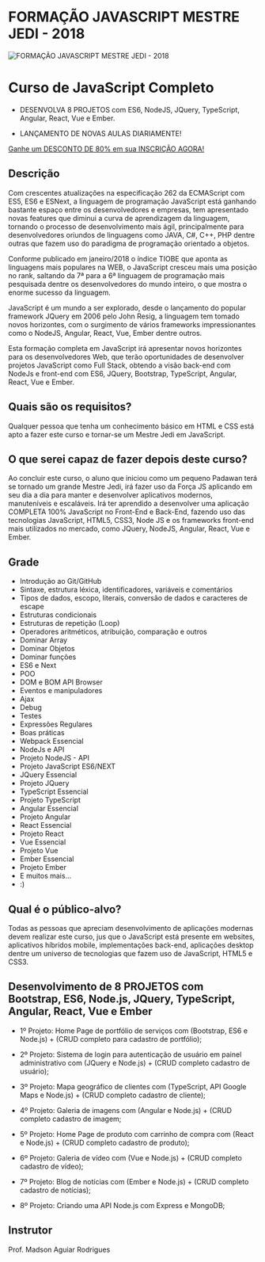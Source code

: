 # FORMAÇÃO JAVASCRIPT MESTRE JEDI - 2018
![FORMAÇÃO JAVASCRIPT MESTRE JEDI - 2018](http://www.digitalcodigos.com.br/img-curso-js-v7-750-422.png)

# Curso de JavaScript Completo
- DESENVOLVA 8 PROJETOS com ES6, NodeJS, JQuery, TypeScript, Angular, React, Vue e Ember. 

-  LANÇAMENTO DE NOVAS AULAS DIARIAMENTE! 

[Ganhe um DESCONTO DE 80% em sua INSCRIÇÃO AGORA!](https://www.udemy.com/curso-de-javascript-completo-formacao-mestre-jedi-javascript/?couponCode=LANCAMENTO-80-DESCON)

## Descrição

Com crescentes atualizações na especificação 262 da ECMAScript com ES5, ES6 e ESNext, a linguagem de programação JavaScript está ganhando bastante espaço entre os desenvolvedores e empresas, tem apresentado novas features que diminui a curva de aprendizagem da linguagem, tornando o processo de desenvolvimento mais ágil, principalmente para desenvolvedores oriundos de linguagens como JAVA, C#, C++, PHP dentre outras que fazem uso do paradigma de programação orientado a objetos.

Conforme publicado em janeiro/2018 o índice TIOBE que aponta as linguagens mais populares na WEB, o JavaScript cresceu mais uma posição no rank, saltando da 7ª para a 6ª linguagem de programação mais pesquisada dentre os desenvolvedores do mundo inteiro, o que mostra o enorme sucesso da linguagem.

JavaScript é um mundo a ser explorado, desde o lançamento do popular framework JQuery em 2006 pelo John Resig, a linguagem tem tomado novos horizontes, com o surgimento de vários frameworks impressionantes como o NodeJS, Angular, React, Vue, Ember dentre outros. 

Esta formação completa em JavaScript irá apresentar novos horizontes para os desenvolvedores Web, que terão oportunidades de desenvolver projetos JavaScript como Full Stack, obtendo a visão back-end com NodeJs e front-end com ES6, JQuery, Bootstrap, TypeScript, Angular, React, Vue e Ember.

## Quais são os requisitos?

Qualquer pessoa que tenha um conhecimento básico em HTML e CSS está apto a fazer este curso e tornar-se um Mestre Jedi em JavaScript.

## O que serei capaz de fazer depois deste curso?

Ao concluir este curso, o aluno que iniciou como um pequeno Padawan terá se tornado um grande Mestre Jedi, irá fazer uso da Força JS aplicando em seu dia a dia para manter e desenvolver aplicativos modernos, manuteníveis e escaláveis.
Irá ter aprendido a desenvolver uma aplicação COMPLETA 100% JavaScript no Front-End e Back-End, fazendo uso das tecnologias JavaScript, HTML5, CSS3, Node JS e os frameworks front-end mais utilizados no mercado, como JQuery, NodeJS, Angular, React, Vue e Ember.

## Grade
- Introdução ao Git/GitHub
- Sintaxe, estrutura léxica, identificadores, variáveis e comentários
- Tipos de dados, escopo, literais, conversão de dados e caracteres de escape
- Estruturas condicionais
- Estruturas de repetição (Loop)
- Operadores aritméticos, atribuição, comparação e outros
- Dominar Array
- Dominar Objetos
- Dominar funções
- ES6 e Next
- POO
- DOM e BOM API Browser
- Eventos e manipuladores
- Ajax
- Debug
- Testes
- Expressões Regulares
- Boas práticas
- Webpack Essencial
- NodeJs e API
- Projeto NodeJS - API
- Projeto JavaScript ES6/NEXT
- JQuery Essencial
- Projeto JQuery
- TypeScript Essencial
- Projeto TypeScript
- Angular Essencial
- Projeto Angular
- React Essencial
- Projeto React
- Vue Essencial
- Projeto Vue
- Ember Essencial
- Projeto Ember
- E muitos mais... 
- :)

## Qual é o público-alvo?

Todas as pessoas que apreciam desenvolvimento de aplicações modernas devem realizar este curso, jus que o JavaScript está presente em websites, aplicativos híbridos mobile, implementações back-end, aplicações desktop dentre um universo de tecnologias que fazem uso de JavaScript, HTML5 e CSS3.

## Desenvolvimento de 8 PROJETOS com Bootstrap, ES6, Node.js, JQuery, TypeScript, Angular, React, Vue e Ember

- 1º Projeto: Home Page de portfólio de serviços com  (Bootstrap, ES6 e Node.js)  + (CRUD completo para cadastro de portfólio);

- 2º Projeto: Sistema de login para autenticação de usuário em painel administrativo com (JQuery e Node.js) + (CRUD completo cadastro de usuário);

- 3º Projeto: Mapa geográfico de clientes com (TypeScript, API Google Maps e Node.js) + (CRUD completo cadastro de cliente);

- 4º Projeto: Galeria de imagens com (Angular e Node.js) + (CRUD completo cadastro de imagem;

- 5º Projeto: Home Page de produto com carrinho de compra com (React e Node.js) + (CRUD completo cadastro de produto);

- 6º Projeto: Galeria de vídeo com (Vue e Node.js) + (CRUD completo cadastro de vídeo);

- 7º Projeto: Blog de notícias com (Ember e Node.js) + (CRUD completo cadastro de notícias);

- 8º Projeto: Criando uma API Node.js com Express e MongoDB;


## Instrutor
Prof. Madson Aguiar Rodrigues

